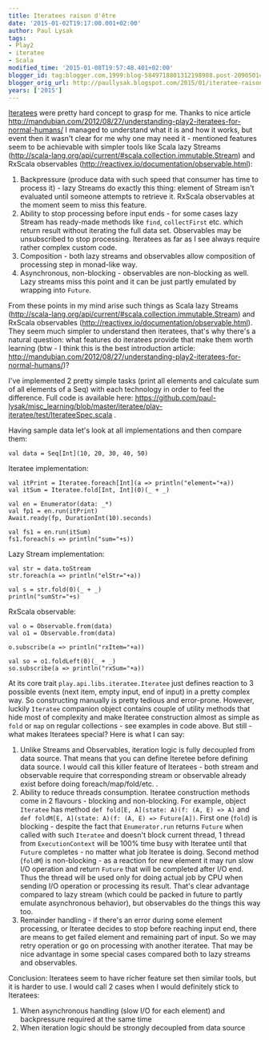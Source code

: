 ```yaml
---
title: Iteratees raison d'être
date: '2015-01-02T19:17:00.001+02:00'
author: Paul Lysak
tags:
- Play2
- iteratee
- Scala
modified_time: '2015-01-08T19:57:48.401+02:00'
blogger_id: tag:blogger.com,1999:blog-5849718801312198988.post-2090501424136961474
blogger_orig_url: http://paullysak.blogspot.com/2015/01/iteratee-raison-detre.html
years: ['2015']
---
```

[Iteratees](https://www.playframework.com/documentation/2.3.x/Iteratees) were pretty hard concept to grasp for me. Thanks to nice article http://mandubian.com/2012/08/27/understanding-play2-iteratees-for-normal-humans/ I managed to understand what it is and how it works, but event then it wasn't clear for me why one may need it - mentioned features seem to be achievable with simpler tools like 
Scala lazy Streams (http://scala-lang.org/api/current/#scala.collection.immutable.Stream) and RxScala observables (http://reactivex.io/documentation/observable.html):
 
 1. Backpressure (produce data with such speed that consumer has time to process it) - lazy Streams do exactly this thing: element of Stream isn't evaluated until someone attempts to retrieve it. RxScala observables at the moment seem to miss this feature.
 2. Ability to stop processing before input ends - for some cases lazy Stream has ready-made methods like `find`, `collectFirst` etc. which return result without iterating the full data set. Observables may be unsubscribed to stop processing. Iteratees as far as I see always require rather complex custom code.
 3. Composition - both lazy streams and observables allow composition of processing step in monad-like way.
 4. Asynchronous, non-blocking - observables are non-blocking as well. Lazy streams miss this point and it can be just partly emulated by wrapping into `Future`.

From these points in my mind arise such things as Scala lazy Streams (http://scala-lang.org/api/current/#scala.collection.immutable.Stream) and RxScala observables (http://reactivex.io/documentation/observable.html). They seem much simpler to understand then iteratees, that's why there's a natural question: what features do iteratees provide that make them worth learning (btw - I think this is the best introduction article: http://mandubian.com/2012/08/27/understanding-play2-iteratees-for-normal-humans/)?

I've implemented 2 pretty simple tasks (print all elements and calculate sum of all elements of a Seq) with each technology in order to feel the difference. Full code is available here: https://github.com/paul-lysak/misc_learning/blob/master/iteratee/play-iteratee/test/IterateeSpec.scala .

Having sample data let's look at all implementations and then compare them:

	val data = Seq[Int](10, 20, 30, 40, 50)

Iteratee implementation:

	val itPrint = Iteratee.foreach[Int](a => println("element="+a))
	val itSum = Iteratee.fold[Int, Int](0)(_ + _)
	
	val en = Enumerator(data: _*)
	val fp1 = en.run(itPrint)
	Await.ready(fp, DurationInt(10).seconds)
	
	val fs1 = en.run(itSum)
	fs1.foreach(s => println("sum="+s))

Lazy Stream implementation:

	val str = data.toStream
	str.foreach(a => println("elStr="+a))
	
	val s = str.fold(0)(_ + _)
	println("sumStr="+s)

RxScala observable:

	val o = Observable.from(data)
	val o1 = Observable.from(data)
	
	o.subscribe(a => println("rxItem="+a))
	
	val so = o1.foldLeft(0)(_ + _)	
	so.subscribe(a => println("rxSum="+a))

At its core trait `play.api.libs.iteratee.Iteratee` just defines reaction to 3 possible events (next item, empty input, end of input) in a pretty complex way. So constructing manually is pretty tedious and error-prone. However, luckily `Iteratee` companion object contains couple of utility methods that hide most of complexity and make Iteratee construction almost as simple as `fold` or `map` on regular collections - see examples in code above. But still - what makes Iteratees special? Here is what I can say:

 1. Unlike Streams and Observables, iteration logic is fully decoupled from data source. That means that you can define Iteretee before defining data source. I would call this killer feature of Iteratees - both stream and observable require that corresponding stream or observable already exist before doing foreach/map/fold/etc. . 
 2. Ability to reduce threads consumption. Iteratee construction methods come in 2 flavours - blocking and non-blocking. For example, object `Iteratee` has method `def fold[E, A](state: A)(f: (A, E) => A)` and `def foldM[E, A](state: A)(f: (A, E) => Future[A])`. First one (`fold`) is blocking - despite the fact that `Enumerator.run` returns `Future` when called with such `Iteratee` and doesn't block current thread, 1 thread from `ExecutionContext` will be 100% time busy with Iteratee until that `Future` completes - no matter what job Iteratee is doing. Second method (`foldM`) is non-blocking - as a reaction for new element it may run slow I/O operation and return `Future` that will be completed after I/O end. Thus the thread will be used only for doing actual job by CPU when sending I/O operation or processing its result. That's clear advantage compared to lazy stream (which could be packed in future to partly emulate asynchronous behavior), but observables do the things this way too.
 3. Remainder handling - if there's an error during some element processing, or Iteratee decides to stop before reaching input end, there are means to get failed element and remaining part of input. So we may retry operation or go on processing with another iteratee. That may be nice advantage in some special cases compared both to lazy streams and observables.

Conclusion: Iteratees seem to have richer feature set then similar tools, but it is harder to use. I would call 2 cases when I would definitely stick to Iteratees:

 1. When asynchronous handling (slow I/O for each element) and backpressure required at the same time
 2. When iteration logic should be strongly decoupled from data source

